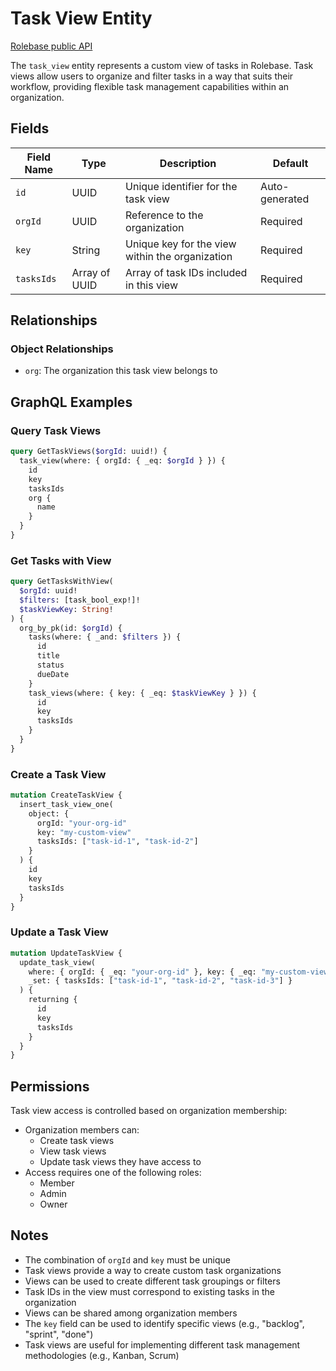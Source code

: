 # Task View Entity

[Rolebase public API](../public-api.md)

The `task_view` entity represents a custom view of tasks in Rolebase. Task views allow users to organize and filter tasks in a way that suits their workflow, providing flexible task management capabilities within an organization.

## Fields

| Field Name | Type          | Description                                     | Default        |
| ---------- | ------------- | ----------------------------------------------- | -------------- |
| `id`       | UUID          | Unique identifier for the task view             | Auto-generated |
| `orgId`    | UUID          | Reference to the organization                   | Required       |
| `key`      | String        | Unique key for the view within the organization | Required       |
| `tasksIds` | Array of UUID | Array of task IDs included in this view         | Required       |

## Relationships

### Object Relationships

- `org`: The organization this task view belongs to

## GraphQL Examples

### Query Task Views

```graphql
query GetTaskViews($orgId: uuid!) {
  task_view(where: { orgId: { _eq: $orgId } }) {
    id
    key
    tasksIds
    org {
      name
    }
  }
}
```

### Get Tasks with View

```graphql
query GetTasksWithView(
  $orgId: uuid!
  $filters: [task_bool_exp!]!
  $taskViewKey: String!
) {
  org_by_pk(id: $orgId) {
    tasks(where: { _and: $filters }) {
      id
      title
      status
      dueDate
    }
    task_views(where: { key: { _eq: $taskViewKey } }) {
      id
      key
      tasksIds
    }
  }
}
```

### Create a Task View

```graphql
mutation CreateTaskView {
  insert_task_view_one(
    object: {
      orgId: "your-org-id"
      key: "my-custom-view"
      tasksIds: ["task-id-1", "task-id-2"]
    }
  ) {
    id
    key
    tasksIds
  }
}
```

### Update a Task View

```graphql
mutation UpdateTaskView {
  update_task_view(
    where: { orgId: { _eq: "your-org-id" }, key: { _eq: "my-custom-view" } }
    _set: { tasksIds: ["task-id-1", "task-id-2", "task-id-3"] }
  ) {
    returning {
      id
      key
      tasksIds
    }
  }
}
```

## Permissions

Task view access is controlled based on organization membership:

- Organization members can:
  - Create task views
  - View task views
  - Update task views they have access to
- Access requires one of the following roles:
  - Member
  - Admin
  - Owner

## Notes

- The combination of `orgId` and `key` must be unique
- Task views provide a way to create custom task organizations
- Views can be used to create different task groupings or filters
- Task IDs in the view must correspond to existing tasks in the organization
- Views can be shared among organization members
- The `key` field can be used to identify specific views (e.g., "backlog", "sprint", "done")
- Task views are useful for implementing different task management methodologies (e.g., Kanban, Scrum)
